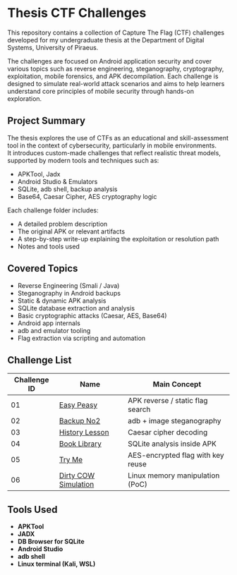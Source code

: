 # Thesis CTF Challenges

This repository contains a collection of Capture The Flag (CTF) challenges developed for my undergraduate thesis at the Department of Digital Systems, University of Piraeus.

The challenges are focused on Android application security and cover various topics such as reverse engineering, steganography, cryptography, exploitation, mobile forensics, and APK decompilation. Each challenge is designed to simulate real-world attack scenarios and aims to help learners understand core principles of mobile security through hands-on exploration.

## Project Summary

The thesis explores the use of CTFs as an educational and skill-assessment tool in the context of cybersecurity, particularly in mobile environments.  
It introduces custom-made challenges that reflect realistic threat models, supported by modern tools and techniques such as:
- APKTool, Jadx
- Android Studio & Emulators
- SQLite, adb shell, backup analysis
- Base64, Caesar Cipher, AES cryptography logic

Each challenge folder includes:
- A detailed problem description
- The original APK or relevant artifacts
- A step-by-step write-up explaining the exploitation or resolution path
- Notes and tools used

## Covered Topics

- Reverse Engineering (Smali / Java)
- Steganography in Android backups
- Static & dynamic APK analysis
- SQLite database extraction and analysis
- Basic cryptographic attacks (Caesar, AES, Base64)
- Android app internals
- adb and emulator tooling
- Flag extraction via scripting and automation

## Challenge List 

| Challenge ID | Name                  | Main Concept                      |
|--------------|-----------------------|-----------------------------------|
| 01           | [Easy Peasy](Challenge1EasyPeasy/README.md)            | APK reverse / static flag search  |
| 02           | [Backup No2](02_backup-no2/README.md)            | adb + image steganography         |
| 03           | [History Lesson](03_history-lesson/README.md)    | Caesar cipher decoding            |
| 04           | [Book Library](04_book-library/README.md)        | SQLite analysis inside APK        |
| 05           | [Try Me](05_try-me/README.md)                    | AES-encrypted flag with key reuse |
| 06           | [Dirty COW Simulation](06_dirty-cow-simulation/README.md) | Linux memory manipulation (PoC)   |

## Tools Used

- **APKTool**
- **JADX**
- **DB Browser for SQLite**
- **Android Studio**
- **adb shell**
- **Linux terminal (Kali, WSL)**
